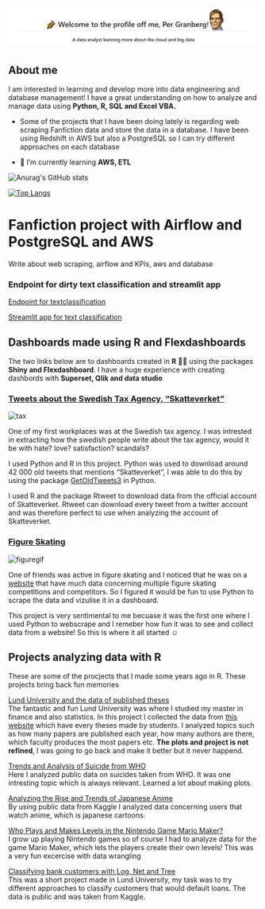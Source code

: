 

<!--
<h1 align="center">🎺 Welcome to the profile of me, Per Granberg! 🌞 
<h3 align="center">A data analyst learning more about the cloud and big data</h3>
</h1>
-->

![title](titleimage.png)

## About me

I am interested in learning and develop more into data engineering and database management! I have a great understanding on how to analyze and manage data using **Python, R, SQL and Excel VBA.**


- Some of the projects that I have been doing lately is regarding web scraping Fanfiction data and store the data in a database. I have been using Redshift in AWS but also a PostgreSQL so I can try different approaches on each database


- 🌱 I’m currently learning **AWS, ETL**

[comment]: <> (Link for themes for stats: https://github.com/anuraghazra/github-readme-stats/blob/master/themes/README.md)
![Anurag's GitHub stats](https://github-readme-stats.vercel.app/api?username=pergran1&show_icons=true&theme=radical)

[![Top Langs](https://github-readme-stats.vercel.app/api/top-langs/?username=pergran1a&layout=compact)](https://github.com/pergran1/github-readme-stats)


# Fanfiction project with Airflow and PostgreSQL and AWS

Write about web scraping, airflow and KPIs, aws and database

### Endpoint for dirty text classification and streamlit app

[Endpoint for textclassification](https://dirty-text-classification.herokuapp.com/docs#/)

[Streamlit app for text classification](https://pergran1-streamlit-app-for-text-classification-app-8asu6b.streamlitapp.com/)

## Dashboards made using R and Flexdashboards

The two links below are to dashboards created in **R** 👨‍💻 using the packages **Shiny and Flexdashboard**. I have a huge experience with creating dashbords with **Superset, Qlik and data studio**

### [Tweets about the Swedish Tax Agency, “Skatteverket”](https://pergranberg.shinyapps.io/skvtwitter1/)
![tax](skvtweets.gif)

One of my first workplaces was at the Swedish tax agency. I was intrested in extracting how the swedish people write about the tax agency, would it be with hate? love? satisfaction? scandals? 

I used Python and R in this project. Python was used to download around 42 000 old tweets that mentions “Skatteverket”, I was able to do this by using the package [GetOldTweets3](https://pypi.org/project/GetOldTweets3/) in Python.

I used R and the package Rtweet to download data from the official account of Skatteverket. Rtweet can download every tweet from a twitter account and was therefore perfect to use when analyzing the account of Skatteverket.

### [Figure Skating](https://pergranberg.shinyapps.io/testarskate/)
![figuregif](skatinggif.gif)

One of friends was active in figure skating and I noticed that he was on a [website](http://www.rinkresults.com/list-skaters) that have much data concerning multiple figure skating competitions and competitors. So I figured it would be fun to use Python to scrape the data and vizulise it in a dashboard. 

This project is very sentimental to me becuase it was the first one where I used Python to webscrape and I remeber how fun it was to see and collect data from a website! So this is where it all started ☺️


## Projects analyzing data with **R**
These are some of the procjects that I made some years ago in R. These projects bring back fun memories 

[Lund University and the data of published theses](https://pergranberg.netlify.app/post/lund/)<br> 
The fantastic and fun Lund University was where I studied my master in finance and also statistics. In this project I collected the data from [this website](https://lup.lub.lu.se/student-papers/search/student-papers/search/publication?limit=10&sort=year.desc) which have every theses made by students. I analyzed topics such as how many papers are published each year, how many authors are there, which faculty produces the most papers etc. **The plots and project is not refined**, I was going to go back and make it better but it never happend.


[Trends and Analysis of Suicide from WHO](https://pergranberg.netlify.app/post/suicidedata/) <br>
Here I analyzed public data on suicides taken from WHO. It was one intresting topic which is always relevant. Learned a lot about making plots. 

[Analyzing the Rise and Trends of Japanese Anime](https://pergranberg.netlify.app/post/anime/) <br>
By using public data from Kaggle I analyzed data concerning users that watch anime, which is japanese cartoons. 

[Who Plays and Makes Levels in the Nintendo Game Mario Maker?](https://pergranberg.netlify.app/post/mario-maker-analysis/) <br>
I grow up playing Nintendo games so of course I had to analyze data for the game Mario Maker, which lets the players create their own levels! This was a very fun excercise with data wrangling

[Classifying bank customers with Log, Net and Tree](https://pergranberg.netlify.app/post/bankmarketing/) <br>
This was a short project made in Lund University, my task was to try different approaches to classify customers that would default loans. The data is public and was taken from Kaggle. 
